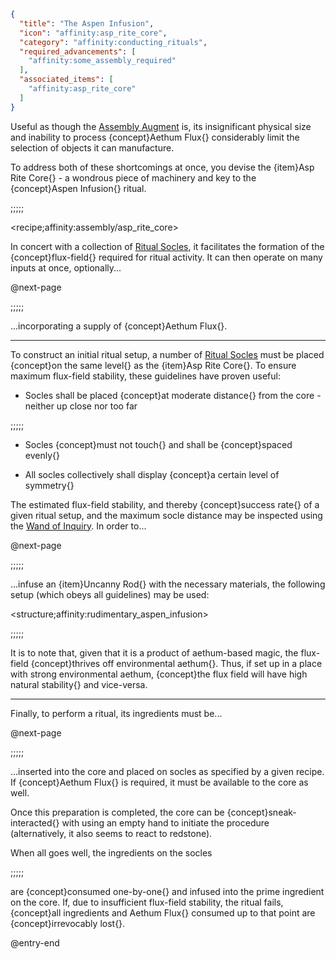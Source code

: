 ```json
{
  "title": "The Aspen Infusion",
  "icon": "affinity:asp_rite_core",
  "category": "affinity:conducting_rituals",
  "required_advancements": [
    "affinity:some_assembly_required"
  ],
  "associated_items": [
    "affinity:asp_rite_core"
  ]
}
```

Useful as though the [Assembly Augment](^affinity:assembly_augment) is, its insignificant physical size and inability
to process {concept}Aethum Flux{} considerably limit the selection of objects it can manufacture.


To address both of these shortcomings at once, you devise the {item}Asp Rite Core{} - a wondrous piece of machinery
and key to the {concept}Aspen Infusion{} ritual.

;;;;;

<recipe;affinity:assembly/asp_rite_core>

In concert with a collection of [Ritual Socles](^affinity:socle_composition), it facilitates the formation of the
{concept}flux-field{} required for ritual activity. It can then operate on many inputs at once, optionally...


@next-page

;;;;;

...incorporating a supply of {concept}Aethum Flux{}.

---

To construct an initial ritual setup, a number of [Ritual Socles](^affinity:socle_composition) must be placed
{concept}on the same level{} as the {item}Asp Rite Core{}. To ensure maximum flux-field stability, these guidelines
have proven useful:

- Socles shall be placed {concept}at moderate distance{} from the core - neither up close nor too far

;;;;;

- Socles {concept}must not touch{} and shall be {concept}spaced evenly{}

- All socles collectively shall display {concept}a certain level of symmetry{}

The estimated flux-field stability, and thereby {concept}success rate{} of a given ritual setup, and the maximum socle
distance may be inspected using the [Wand of Inquiry](^affinity:inquiry). In order to...


@next-page

;;;;;

...infuse an {item}Uncanny Rod{} with the necessary materials, the following setup (which obeys all guidelines) 
may be used:

<structure;affinity:rudimentary_aspen_infusion>

;;;;;

It is to note that, given that it is a product of aethum-based magic, the flux-field {concept}thrives off environmental aethum{}.
Thus, if set up in a place with strong environmental aethum, {concept}the flux field will have high natural stability{}
and vice-versa.

---

Finally, to perform a ritual, its ingredients must be...


@next-page

;;;;;

...inserted into the core and placed on socles as specified by a given recipe. If {concept}Aethum Flux{} is required,
it must be available to the core as well.


Once this preparation is completed, the core can be {concept}sneak-interacted{} with using an empty hand to initiate the 
procedure (alternatively, it also seems to react to redstone).


When all goes well, the ingredients on the socles

;;;;;

are {concept}consumed one-by-one{} and infused into the prime ingredient on the core. If, due to insufficient
flux-field stability, the ritual fails, {concept}all ingredients and Aethum Flux{} consumed up to that point are
{concept}irrevocably lost{}.

@entry-end